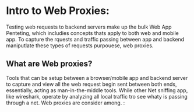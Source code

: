 # Intro to Web Proxies:
Testing web requests to backend servers make up  the bulk Web App Penteting, which includies concepts thats apply to both web and mobile app.
To capture  the rquests and traffic passing between app and backend maniputlate these types of requests purpouese, web proxies.

## What are Web proxies?
Tools that can be setup between a browser/mobile app and backend server to capture and view all the web request begin sent between both ends, essentially,
acting as man-in-the-middle tools. While other Net sniffing app, like wireshark, operate by analyzing all local traffic tro see whaty is passing through a net.
Web proxies are consider among.
:
